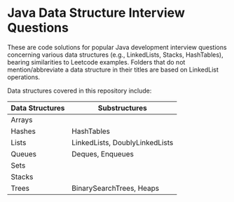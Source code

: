 # Java Data Structure Interview Questions
  
These are code solutions for popular Java development interview questions concerning various data structures (e.g., LinkedLists, Stacks, HashTables), bearing similarities to Leetcode examples. Folders that do not mention/abbreviate a data structure in their titles are based on LinkedList operations.  
  
Data structures covered in this repository include:
  
| Data Structures | Substructures |  
| ----- | ----- |  
| Arrays | |  
| Hashes | HashTables |  
| Lists | LinkedLists, DoublyLinkedLists |  
| Queues | Deques, Enqueues |  
| Sets | |  
| Stacks | |  
| Trees | BinarySearchTrees, Heaps |
